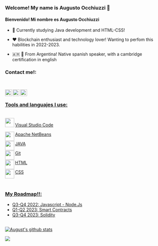### Welcome! My name is Augusto Occhiuzzi 👋
#### Bienvenido! Mi nombre es Augusto Occhiuzzi 


- 📖 Currently studying Java development and HTML-CSS!

- ❤️ Blockchain enthusiast and technology lover! Wanting to perfom this habilities in 2022-2023.

- 🇦🇷 🏴󠁧󠁢󠁥󠁮󠁧󠁿 From Argentina! Native spanish speaker, with a cambridge certification in english


### Contact me!:

<br>
<div align= "center">
<a href=https://www.linkedin.com/in/augusto-occhiuzzi-b06640160/><img align="left" alt="LinkedIn" width="22px" src="https://cdn.worldvectorlogo.com/logos/linkedin-icon-2.svg"/>

<a href= https://www.instagram.com/augustoocchiuzzi/><img align="left" alt="Instagram" width="22px" src="https://1000marcas.net/wp-content/uploads/2019/11/Instagram-logo.png"/>

<a href= https://www.facebook.com/augusto.remolomas/><img align="left" alt="Facebook" width="22px" src="https://cdn.jsdelivr.net/npm/simple-icons@3.13.0/icons/facebook.svg"/>
</div>
<br />




### Tools and languajes I use:

<br />
<a href= https://code.visualstudio.com/><img align="left" src="https://cdn.jsdelivr.net/npm/simple-icons@3.13.0/icons/visualstudio.svg" width="30" height="30" /><p>Visual Studio Code</p>

<a href= https://netbeans.apache.org/><img align="left" src="https://cdn.jsdelivr.net/npm/simple-icons@3.13.0/icons/apachenetbeanside.svg" width="30" height="30"/><p>Apache NetBeans</p>

<a href= https://www.oracle.com/java/technologies/downloads/><img align="left" src="https://cdn.jsdelivr.net/npm/simple-icons@3.13.0/icons/java.svg" width="30" height="30" /><p>JAVA</p>

<a href= https://git-scm.com/><img align="left" src="https://cdn.jsdelivr.net/npm/simple-icons@3.13.0/icons/git.svg" width="30" height="30" /><p>Git</p>

<a href= https://en.wikipedia.org/wiki/HTML><img align="left" src="https://cdn.jsdelivr.net/npm/simple-icons@3.13.0/icons/html5.svg" width="30" height="30"/><p>HTML</p>

<a href= https://en.wikipedia.org/wiki/CSS><img align="left" src="https://cdn.jsdelivr.net/npm/simple-icons@3.13.0/icons/css3.svg" width="30" height="30"/><p>CSS</p>

<br />


### My Roadmap!!:
- Q3-Q4 2022: Javascript - Node.Js
- Q1-Q2 2023: Smart Contracts
- Q3-Q4 2023: Solidity

<br />
 <a href="https://github.com/augustoocch/github-readme-stats"><img align="center" src="https://github-readme-stats.vercel.app/api?username=augustoocch&show_icons=true&include_all_commits=true&theme=tokyonight&hide_border=true" alt="August's github stats" /></a> 
 
<a href="https://github.com/augustoocch/github-readme-stats"><img align="center" src="https://github-readme-stats.vercel.app/api/top-langs/?username=augustoocch&layout=compact&theme=tokyonight&hide_border=true" /></a> 
<br />
